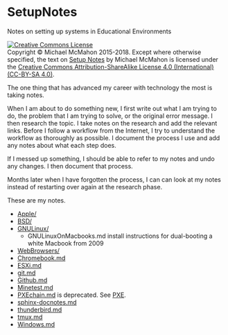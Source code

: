 # SetupNotes
Notes on setting up systems in Educational Environments

<a rel="license" href="http://creativecommons.org/licenses/by-sa/4.0/"><img alt="Creative Commons License" style="border-width:0" src="https://i.creativecommons.org/l/by-sa/4.0/88x31.png" /></a><br>
Copyright © Michael McMahon 2015-2018.  Except where otherwise specified, the
text on [Setup Notes](https://github.com/TechnologyClassroom/SetupNotes/)
by Michael McMahon is licensed under the
[Creative Commons Attribution-ShareAlike License 4.0 (International) (CC-BY-SA 4.0)](https://creativecommons.org/licenses/by-sa/4.0/).

The one thing that has advanced my career with technology the most is taking
notes.

When I am about to do something new, I first write out what I am trying to do,
the problem that I am trying to solve, or the original error message.  I then
research the topic.  I take notes on the research and add the relevant links.
Before I follow a workflow from the Internet, I try to understand the workflow
as thoroughly as possible.  I document the process I use and add any notes about
what each step does.

If I messed up something, I should be able to refer to my notes and undo any
changes.  I then document that process.

Months later when I have forgotten the process, I can can look at my notes
instead of restarting over again at the research phase.

These are my notes.
  
- [Apple/](https://github.com/TechnologyClassroom/SetupNotes/tree/master/Apple)
- [BSD/](https://github.com/TechnologyClassroom/SetupNotes/tree/master/BSD)
- [GNULinux/](https://github.com/TechnologyClassroom/SetupNotes/tree/master/GNULinux)
  - GNULinuxOnMacbooks.md install instructions for dual-booting a white Macbook from 2009
- [WebBrowsers/](https://github.com/TechnologyClassroom/SetupNotes/tree/master/WebBrowsers)
- [Chromebook.md](https://github.com/TechnologyClassroom/SetupNotes/blob/master/Chromebook.md)
- [ESXi.md](https://github.com/TechnologyClassroom/SetupNotes/blob/master/ESXi.md)
- [git.md](https://github.com/TechnologyClassroom/SetupNotes/blob/master/git.md)
- [Github.md](https://github.com/TechnologyClassroom/SetupNotes/blob/master/Github.md)
- [Minetest.md](https://github.com/TechnologyClassroom/SetupNotes/blob/master/Minetest.md)
- [PXEchain.md](https://github.com/TechnologyClassroom/SetupNotes/blob/master/PXEchain.md)
  is deprecated.  See
  [PXE](https://github.com/TechnologyClassroom/PXE).
- [sphinx-docnotes.md](https://github.com/TechnologyClassroom/SetupNotes/blob/master/sphinx-docnotes.md)
- [thunderbird.md](https://github.com/TechnologyClassroom/SetupNotes/blob/master/thunderbird.md)
- [tmux.md](https://github.com/TechnologyClassroom/SetupNotes/blob/master/tmux.md)
- [Windows.md](https://github.com/TechnologyClassroom/SetupNotes/blob/master/Windows.md)
